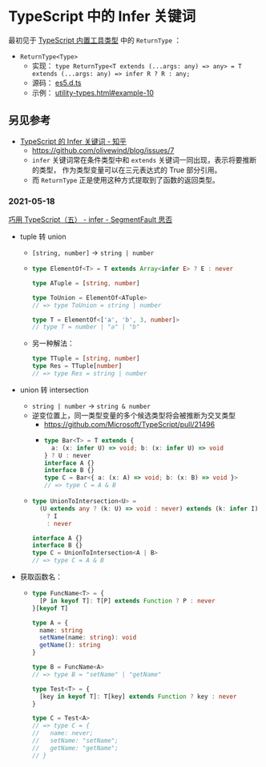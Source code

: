 # TypeScript 中的 Infer 关键词

最初见于
[TypeScript 内置工具类型](https://www.typescriptlang.org/docs/handbook/utility-types.html)
中的 `ReturnType` ：

- `ReturnType<Type>`
  - 实现： `type ReturnType<T extends (...args: any) => any> = T extends (...args: any) => infer R ? R : any;`
  - 源码： [es5.d.ts](https://github.com/microsoft/TypeScript/blob/master/src/lib/es5.d.ts#L1504)
  - 示例： [utility-types.html#example-10](https://www.typescriptlang.org/docs/handbook/utility-types.html#example-10)


## 另见参考

- [TypeScript 的 Infer 关键词 - 知乎](https://zhuanlan.zhihu.com/p/133249506)
  - <https://github.com/olivewind/blog/issues/7>
  - `infer` 关键词常在条件类型中和 `extends` 关键词一同出现，表示将要推断的类型，
    作为类型变量可以在三元表达式的 True 部分引用。
  - 而 `ReturnType` 正是使用这种方式提取到了函数的返回类型。


### 2021-05-18

[巧用 TypeScript（五） - infer - SegmentFault 思否](https://segmentfault.com/a/1190000018514540)

- tuple 转 union
  - `[string, number]` -> `string | number`
  - ```ts
    type ElementOf<T> = T extends Array<infer E> ? E : never

    type ATuple = [string, number]

    type ToUnion = ElementOf<ATuple>
    // => type ToUnion = string | number

    type T = ElementOf<['a', 'b', 3, number]>
    // type T = number | "a" | "b"
    ```
  - 另一种解法：
    ```ts
    type TTuple = [string, number]
    type Res = TTuple[number]
    // => type Res = string | number
    ```

- union 转 intersection
  - `string | number` -> `string & number`
  - 逆变位置上，同一类型变量的多个候选类型将会被推断为交叉类型
    - <https://github.com/Microsoft/TypeScript/pull/21496>
    - ```ts
      type Bar<T> = T extends {
        a: (x: infer U) => void; b: (x: infer U) => void
      } ? U : never
      interface A {}
      interface B {}
      type C = Bar<{ a: (x: A) => void; b: (x: B) => void }>
      // => type C = A & B
      ```
  - 
    ```ts
    type UnionToIntersection<U> =
      (U extends any ? (k: U) => void : never) extends (k: infer I) => void
        ? I
        : never

    interface A {}
    interface B {}
    type C = UnionToIntersection<A | B>
    // => type C = A & B
    ```

- 获取函数名：

  - 
    ```ts
    type FuncName<T> = {
      [P in keyof T]: T[P] extends Function ? P : never
    }[keyof T]

    type A = {
      name: string
      setName(name: string): void
      getName(): string
    }

    type B = FuncName<A>
    // => type B = "setName" | "getName"

    type Test<T> = {
      [key in keyof T]: T[key] extends Function ? key : never
    }

    type C = Test<A>
    // => type C = {
    //   name: never;
    //   setName: "setName";
    //   getName: "getName";
    // }
    ```
